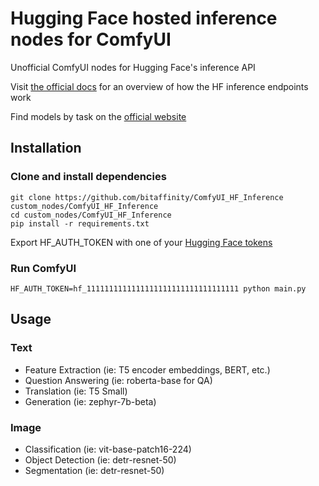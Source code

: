 # Hugging Face hosted inference nodes for ComfyUI

Unofficial ComfyUI nodes for Hugging Face's inference API

Visit [the official docs](https://huggingface.co/docs/api-inference/detailed_parameters) for an overview of how the HF inference endpoints work

Find models by task on the [official website](https://huggingface.co/tasks)

## Installation

### Clone and install dependencies
```
git clone https://github.com/bitaffinity/ComfyUI_HF_Inference custom_nodes/ComfyUI_HF_Inference
cd custom_nodes/ComfyUI_HF_Inference
pip install -r requirements.txt
```

Export HF_AUTH_TOKEN with one of your [Hugging Face tokens](https://huggingface.co/settings/tokens)

### Run ComfyUI
`HF_AUTH_TOKEN=hf_1111111111111111111111111111111111 python main.py`

## Usage

### Text

* Feature Extraction (ie: T5 encoder embeddings, BERT, etc.)
* Question Answering (ie: roberta-base for QA)
* Translation (ie: T5 Small)
* Generation (ie: zephyr-7b-beta)

### Image

* Classification (ie: vit-base-patch16-224)
* Object Detection (ie: detr-resnet-50)
* Segmentation (ie: detr-resnet-50)